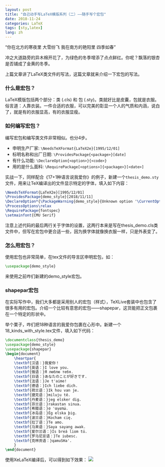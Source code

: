 ```yaml
---
layout: post
title: "自己动手写LaTeX模版系列（二）——随手写个宏包"
date: 2018-11-24
categories: LaTeX
tags: [sty,latex]
lang: zh
---
```


“你在北方的寒夜里 大雪纷飞
我在南方的艳阳里 四季如春” 

冲之大道路旁的异木棉开花了，为绿色的冬季增添了点点鲜红。你呢？飘落的银杏是否铺成了金黄的冬季。

<!--more-->

上篇文章讲了LaTeX类文件的写法，这篇文章就来介绍一下宏包的写法。

### 什么是宏包？

LaTeX模版包括两个部分：类 (.cls) 和 包 (.sty)。类就好比是皮囊，包就是衣服。俗言道：人靠衣装。一件合适的衣服，可以完美的彰显一个人的气质和内涵，说白了，就是有的衣服显高，有的衣服显瘦。

### 如何编写宏包？

编写宏包和编写类文件非常相似。也分4步。

- 申明生产厂家: ```\NeedsTeXFormat{LaTeX2e}[1995/12/01]```
- 标明名称和出厂日期: ```\ProvidesPackage{<package>}[date]```
- 有什么功能: ```\DeclareOption{<option>}{<code>}```
- 用的是什么面料: ```\RequirePackage[<options>]{<package>}[<date>]```

实战一下，同样配合《17+1种语言说我爱你》的例子，新建一个```thesis_demo.sty```文件，用来让TeX编译出的文件显示特定的字体，填入如下内容：
```latex
\NeedsTeXFormat{LaTeX2e}[1995/12/01]
\ProvidesPackage{demo_style}[2018/11/11]
\DeclareOption*{\PackageWarning{demo_style}{Unknown option '\CurrentOption'}}
\ProcessOptions\relax
\RequirePackage{fontspec}
\setmainfont{CMU Serif}
```
注意上述代码的最后两行关于字体的设置，这两行本来是写在thesis_demo.cls类文件中，但写在宏包中更合适一些，因为换字体就像换衣服一样，只是外表变了。

### 怎么用宏包？

使用宏包也非常简单，在tex文件的导言区申明宏包，如：
```latex
\usepackage{demo_style}
```
来使用之前咋们新建的demo_style宏包。

### shapepar宏包

在实际写作中，我们大多都是采用别人的宏包（样式），TeXLive套装中也包含了很多有用的宏包。介绍一个比较有意思的宏包——shapepar，这货能把正文包裹在一个特定的形状中。

举个栗子，咋们把18种语言的我爱你包裹在心形中。新建一个18_kinds_with_style.tex文件，填入如下代码：
```latex
\documentclass{thesis_demo}
\usepackage{demo_style}
\usepackage{shapepar}
\begin{document}
	\heartpar{
	\textbf{汉语：}我爱你！
	\textbf{英语：}I love you.
	\textbf{俄语：}Я люблю тебя. 	
	\textbf{日语：}あなたのことが好きです.
	\textbf{法语：}Je t'aime!
	\textbf{德语：}Ich liebe dich.
	\textbf{荷兰语：}Ik hou van je.
	\textbf{捷克语：}miluju tě.
	\textbf{丹麦语：}jeg elsker dig.
	\textbf{芬兰语：}rakastan sinua.
	\textbf{希腊语：}σ 'αγαπώ.
	\textbf{冰岛语：}Ég elska þig.
	\textbf{波兰语：}Kocham cię.
	\textbf{拉丁语：}Te amo.
	\textbf{马来语：}Saya sayang awak.
	\textbf{爱尔兰语：}Is breá liom tú.
	\textbf{罗马尼亚语：}Te iubesc.
	\textbf{克林贡语：}qamuSHa'.
	}
\end{document}
```
使用XeLaTeX编译后，可以得到如下效果：
![](https://github.com/MELCHIOR-1/melchior-1.github.io/raw/master/images/shapepar_test.jpeg)